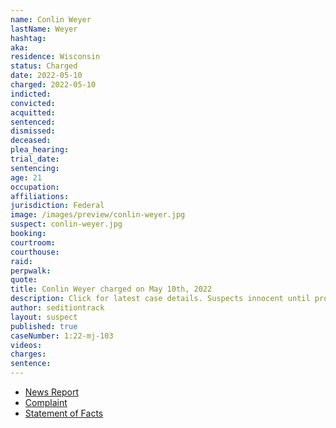```yaml
---
name: Conlin Weyer
lastName: Weyer
hashtag:
aka:
residence: Wisconsin
status: Charged
date: 2022-05-10
charged: 2022-05-10
indicted:
convicted:
acquitted:
sentenced:
dismissed:
deceased:
plea_hearing:
trial_date:
sentencing:
age: 21
occupation:
affiliations:
jurisdiction: Federal
image: /images/preview/conlin-weyer.jpg
suspect: conlin-weyer.jpg
booking:
courtroom:
courthouse:
raid:
perpwalk:
quote:
title: Conlin Weyer charged on May 10th, 2022
description: Click for latest case details. Suspects innocent until proven guilty.
author: seditiontrack
layout: suspect
published: true
caseNumber: 1:22-mj-103
videos:
charges:
sentence:
---
```

- [News Report](https://www.wisn.com/article/wisconsin-man-charged-in-capitol-riot/39996062)
- [Complaint](https://www.justice.gov/usao-dc/case-multi-defendant/file/1505816/download)
- [Statement of Facts](https://www.justice.gov/usao-dc/case-multi-defendant/file/1505821/download)
